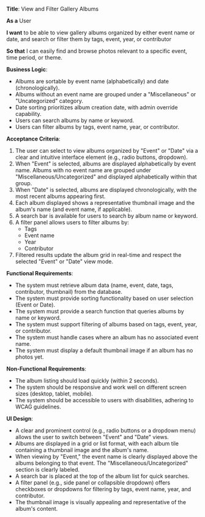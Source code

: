 **Title**: View and Filter Gallery Albums

**As a** User

**I want** to be able to view gallery albums organized by either event name or date, and search or filter them by tags, event, year, or contributor

**So that** I can easily find and browse photos relevant to a specific event, time period, or theme.

**Business Logic**:

- Albums are sortable by event name (alphabetically) and date (chronologically).
- Albums without an event name are grouped under a "Miscellaneous" or "Uncategorized" category.
- Date sorting prioritizes album creation date, with admin override capability.
- Users can search albums by name or keyword.
- Users can filter albums by tags, event name, year, or contributor.

**Acceptance Criteria**:

1.  The user can select to view albums organized by "Event" or "Date" via a clear and intuitive interface element (e.g., radio buttons, dropdown).
2.  When "Event" is selected, albums are displayed alphabetically by event name. Albums with no event name are grouped under "Miscellaneous/Uncategorized" and displayed alphabetically within that group.
3.  When "Date" is selected, albums are displayed chronologically, with the most recent albums appearing first.
4.  Each album displayed shows a representative thumbnail image and the album's name (and event name, if applicable).
5.  A search bar is available for users to search by album name or keyword.
6.  A filter panel allows users to filter albums by:
    - Tags
    - Event name
    - Year
    - Contributor
7.  Filtered results update the album grid in real-time and respect the selected "Event" or "Date" view mode.

**Functional Requirements**:

- The system must retrieve album data (name, event, date, tags, contributor, thumbnail) from the database.
- The system must provide sorting functionality based on user selection (Event or Date).
- The system must provide a search function that queries albums by name or keyword.
- The system must support filtering of albums based on tags, event, year, or contributor.
- The system must handle cases where an album has no associated event name.
- The system must display a default thumbnail image if an album has no photos yet.

**Non-Functional Requirements**:

- The album listing should load quickly (within 2 seconds).
- The system should be responsive and work well on different screen sizes (desktop, tablet, mobile).
- The system should be accessible to users with disabilities, adhering to WCAG guidelines.

**UI Design**:

- A clear and prominent control (e.g., radio buttons or a dropdown menu) allows the user to switch between "Event" and "Date" views.
- Albums are displayed in a grid or list format, with each album tile containing a thumbnail image and the album's name.
- When viewing by "Event," the event name is clearly displayed above the albums belonging to that event. The "Miscellaneous/Uncategorized" section is clearly labeled.
- A search bar is placed at the top of the album list for quick searches.
- A filter panel (e.g., side panel or collapsible dropdown) offers checkboxes or dropdowns for filtering by tags, event name, year, and contributor.
- The thumbnail image is visually appealing and representative of the album's content.
